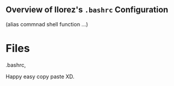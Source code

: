 ## Overview of Ilorez's `.bashrc` Configuration
(alias commnad shell function ...)
# Files
.bashrc, 

Happy easy copy paste XD.
